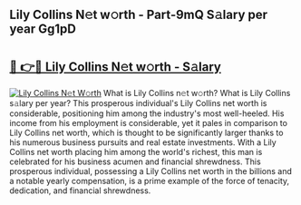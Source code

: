 ## Lily Collins N𝚎t w𝚘rth - Part-9mQ S𝚊lary per year Gg1pD

# <h2><a href="http://gc0ef2n.nevu.top/?p=Lily+Collins">🔗 👉🔴 Lily Collins N𝚎t w𝚘rth - S𝚊lary</a></h2>

[![Lily Collins N𝚎t W𝚘rth](https://i.imgur.com/Oavwk0R.jpeg)](http://gc0ef2n.nevu.top/?p=Lily+Collins)
What is Lily Collins n𝚎t w𝚘rth? What is Lily Collins s𝚊lary per year?
This prosperous individual's Lily Collins net worth is considerable, positioning him among the industry's most well-heeled. His income from his employment is considerable, yet it pales in comparison to Lily Collins net worth, which is thought to be significantly larger thanks to his numerous business pursuits and real estate investments. With a Lily Collins net worth placing him among the world's richest, this man is celebrated for his business acumen and financial shrewdness. This prosperous individual, possessing a Lily Collins net worth in the billions and a notable yearly compensation, is a prime example of the force of tenacity, dedication, and financial shrewdness.
